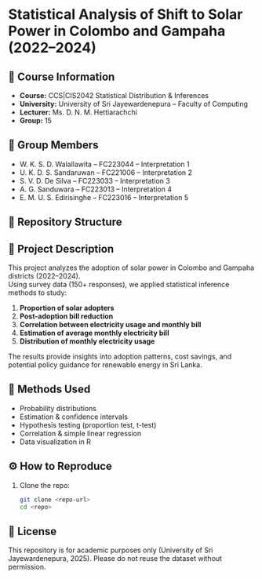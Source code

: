 # Statistical Analysis of Shift to Solar Power in Colombo and Gampaha (2022–2024)

## 📘 Course Information
- **Course:** CCS|CIS2042 Statistical Distribution & Inferences  
- **University:** University of Sri Jayewardenepura – Faculty of Computing  
- **Lecturer:** Ms. D. N. M. Hettiarachchi  
- **Group:** 15  

## 👥 Group Members
- W. K. S. D. Walallawita – FC223044 – Interpretation 1  
- U. K. D. S. Sandaruwan – FC221006 – Interpretation 2  
- S. V. D. De Silva – FC223033 – Interpretation 3  
- A. G. Sanduwara – FC223013 – Interpretation 4  
- E. M. U. S. Edirisinghe – FC223016 – Interpretation 5  

## 📂 Repository Structure


## 📝 Project Description
This project analyzes the adoption of solar power in Colombo and Gampaha districts (2022–2024).  
Using survey data (150+ responses), we applied statistical inference methods to study:  

1. **Proportion of solar adopters**  
2. **Post-adoption bill reduction**  
3. **Correlation between electricity usage and monthly bill**  
4. **Estimation of average monthly electricity bill**  
5. **Distribution of monthly electricity usage**  

The results provide insights into adoption patterns, cost savings, and potential policy guidance for renewable energy in Sri Lanka.

## 🔬 Methods Used
- Probability distributions  
- Estimation & confidence intervals  
- Hypothesis testing (proportion test, t-test)  
- Correlation & simple linear regression  
- Data visualization in R  

## ⚙️ How to Reproduce
1. Clone the repo:
   ```bash
   git clone <repo-url>
   cd <repo>


## 🌱 License

This repository is for academic purposes only (University of Sri Jayewardenepura, 2025).
Please do not reuse the dataset without permission.
